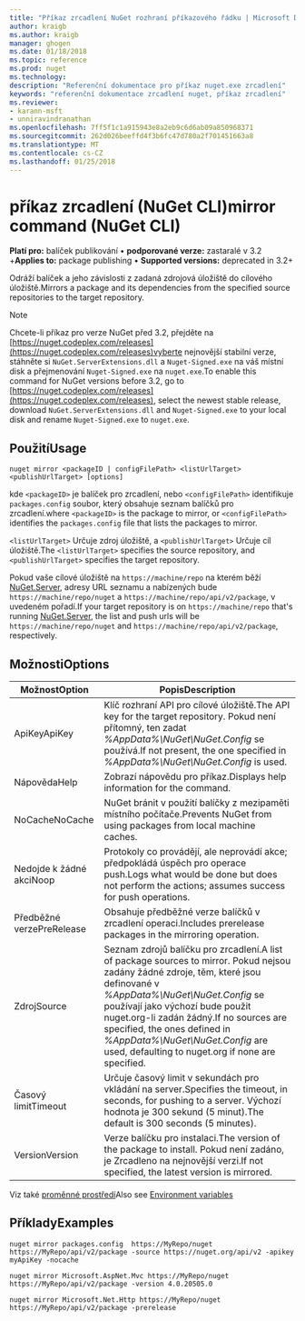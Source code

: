 ```yaml
---
title: "Příkaz zrcadlení NuGet rozhraní příkazového řádku | Microsoft Docs"
author: kraigb
ms.author: kraigb
manager: ghogen
ms.date: 01/18/2018
ms.topic: reference
ms.prod: nuget
ms.technology: 
description: "Referenční dokumentace pro příkaz nuget.exe zrcadlení"
keywords: "referenční dokumentace zrcadlení nuget, příkaz zrcadlení"
ms.reviewer:
- karann-msft
- unniravindranathan
ms.openlocfilehash: 7ff5f1c1a915943e8a2eb9c6d6ab09a850968371
ms.sourcegitcommit: 262d026beeffd4f3b6fc47d780a2f701451663a8
ms.translationtype: MT
ms.contentlocale: cs-CZ
ms.lasthandoff: 01/25/2018
---
```

# <a name="mirror-command-nuget-cli"></a><span data-ttu-id="7f549-104">příkaz zrcadlení (NuGet CLI)</span><span class="sxs-lookup"><span data-stu-id="7f549-104">mirror command (NuGet CLI)</span></span>

<span data-ttu-id="7f549-105">**Platí pro:** balíček publikování &bullet; **podporované verze:** zastaralé v 3.2 +</span><span class="sxs-lookup"><span data-stu-id="7f549-105">**Applies to:** package publishing &bullet; **Supported versions:** deprecated in 3.2+</span></span>

<span data-ttu-id="7f549-106">Odráží balíček a jeho závislosti z zadaná zdrojová úložiště do cílového úložiště.</span><span class="sxs-lookup"><span data-stu-id="7f549-106">Mirrors a package and its dependencies from the specified source repositories to the target repository.</span></span>

> [!NOTE]
> <span data-ttu-id="7f549-107">Chcete-li příkaz pro verze NuGet před 3.2, přejděte na [https://nuget.codeplex.com/releases](https://nuget.codeplex.com/releases)vyberte nejnovější stabilní verze, stáhněte si `NuGet.ServerExtensions.dll` a `Nuget-Signed.exe` na váš místní disk a přejmenování `Nuget-Signed.exe` na `nuget.exe`.</span><span class="sxs-lookup"><span data-stu-id="7f549-107">To enable this command for NuGet versions before 3.2, go to [https://nuget.codeplex.com/releases](https://nuget.codeplex.com/releases), select the newest stable release, download `NuGet.ServerExtensions.dll` and `Nuget-Signed.exe` to your local disk and rename `Nuget-Signed.exe` to `nuget.exe`.</span></span>

## <a name="usage"></a><span data-ttu-id="7f549-108">Použití</span><span class="sxs-lookup"><span data-stu-id="7f549-108">Usage</span></span>

```cli
nuget mirror <packageID | configFilePath> <listUrlTarget> <publishUrlTarget> [options]
```

<span data-ttu-id="7f549-109">kde `<packageID>` je balíček pro zrcadlení, nebo `<configFilePath>` identifikuje `packages.config` soubor, který obsahuje seznam balíčků pro zrcadlení.</span><span class="sxs-lookup"><span data-stu-id="7f549-109">where `<packageID>` is the package to mirror, or `<configFilePath>` identifies the `packages.config` file that lists the packages to mirror.</span></span>

<span data-ttu-id="7f549-110">`<listUrlTarget>` Určuje zdroj úložiště, a `<publishUrlTarget>` Určuje cíl úložiště.</span><span class="sxs-lookup"><span data-stu-id="7f549-110">The `<listUrlTarget>` specifies the source repository, and `<publishUrlTarget>` specifies the target repository.</span></span>

<span data-ttu-id="7f549-111">Pokud vaše cílové úložiště na `https://machine/repo` na kterém běží [NuGet.Server](../hosting-packages/NuGet-Server.md), adresy URL seznamu a nabízených bude `https://machine/repo/nuget` a `https://machine/repo/api/v2/package`, v uvedeném pořadí.</span><span class="sxs-lookup"><span data-stu-id="7f549-111">If your target repository is on `https://machine/repo` that's running [NuGet.Server](../hosting-packages/NuGet-Server.md), the list and push urls will be `https://machine/repo/nuget` and `https://machine/repo/api/v2/package`, respectively.</span></span>

## <a name="options"></a><span data-ttu-id="7f549-112">Možnosti</span><span class="sxs-lookup"><span data-stu-id="7f549-112">Options</span></span>

| <span data-ttu-id="7f549-113">Možnost</span><span class="sxs-lookup"><span data-stu-id="7f549-113">Option</span></span> | <span data-ttu-id="7f549-114">Popis</span><span class="sxs-lookup"><span data-stu-id="7f549-114">Description</span></span> |
| --- | --- |
| <span data-ttu-id="7f549-115">ApiKey</span><span class="sxs-lookup"><span data-stu-id="7f549-115">ApiKey</span></span> | <span data-ttu-id="7f549-116">Klíč rozhraní API pro cílové úložiště.</span><span class="sxs-lookup"><span data-stu-id="7f549-116">The API key for the target repository.</span></span> <span data-ttu-id="7f549-117">Pokud není přítomný, ten zadat *%AppData%\NuGet\NuGet.Config* se používá.</span><span class="sxs-lookup"><span data-stu-id="7f549-117">If not present,  the one specified in *%AppData%\NuGet\NuGet.Config* is used.</span></span> |
| <span data-ttu-id="7f549-118">Nápověda</span><span class="sxs-lookup"><span data-stu-id="7f549-118">Help</span></span> | <span data-ttu-id="7f549-119">Zobrazí nápovědu pro příkaz.</span><span class="sxs-lookup"><span data-stu-id="7f549-119">Displays help information for the command.</span></span> |
| <span data-ttu-id="7f549-120">NoCache</span><span class="sxs-lookup"><span data-stu-id="7f549-120">NoCache</span></span> | <span data-ttu-id="7f549-121">NuGet bránit v použití balíčky z mezipaměti místního počítače.</span><span class="sxs-lookup"><span data-stu-id="7f549-121">Prevents NuGet from using packages from local machine caches.</span></span> |
| <span data-ttu-id="7f549-122">Nedojde k žádné akci</span><span class="sxs-lookup"><span data-stu-id="7f549-122">Noop</span></span> | <span data-ttu-id="7f549-123">Protokoly co provádějí, ale neprovádí akce; předpokládá úspěch pro operace push.</span><span class="sxs-lookup"><span data-stu-id="7f549-123">Logs what would be done but does not perform the actions; assumes success for push operations.</span></span> |
| <span data-ttu-id="7f549-124">Předběžné verze</span><span class="sxs-lookup"><span data-stu-id="7f549-124">PreRelease</span></span> | <span data-ttu-id="7f549-125">Obsahuje předběžné verze balíčků v zrcadlení operaci.</span><span class="sxs-lookup"><span data-stu-id="7f549-125">Includes prerelease packages in the mirroring operation.</span></span> |
| <span data-ttu-id="7f549-126">Zdroj</span><span class="sxs-lookup"><span data-stu-id="7f549-126">Source</span></span> | <span data-ttu-id="7f549-127">Seznam zdrojů balíčku pro zrcadlení.</span><span class="sxs-lookup"><span data-stu-id="7f549-127">A list of package sources to mirror.</span></span> <span data-ttu-id="7f549-128">Pokud nejsou zadány žádné zdroje, těm, které jsou definované v *%AppData%\NuGet\NuGet.Config* se používají jako výchozí bude použit nuget.org-li zadán žádný.</span><span class="sxs-lookup"><span data-stu-id="7f549-128">If no sources are specified, the ones defined in *%AppData%\NuGet\NuGet.Config* are used, defaulting to nuget.org if none are specified.</span></span> |
| <span data-ttu-id="7f549-129">Časový limit</span><span class="sxs-lookup"><span data-stu-id="7f549-129">Timeout</span></span> | <span data-ttu-id="7f549-130">Určuje časový limit v sekundách pro vkládání na server.</span><span class="sxs-lookup"><span data-stu-id="7f549-130">Specifies the timeout, in seconds, for pushing to a server.</span></span> <span data-ttu-id="7f549-131">Výchozí hodnota je 300 sekund (5 minut).</span><span class="sxs-lookup"><span data-stu-id="7f549-131">The default is 300 seconds (5 minutes).</span></span> |
| <span data-ttu-id="7f549-132">Version</span><span class="sxs-lookup"><span data-stu-id="7f549-132">Version</span></span> | <span data-ttu-id="7f549-133">Verze balíčku pro instalaci.</span><span class="sxs-lookup"><span data-stu-id="7f549-133">The version of the package to install.</span></span> <span data-ttu-id="7f549-134">Pokud není zadáno, je Zrcadleno na nejnovější verzi.</span><span class="sxs-lookup"><span data-stu-id="7f549-134">If not specified, the latest version is mirrored.</span></span> |

<span data-ttu-id="7f549-135">Viz také [proměnné prostředí](cli-ref-environment-variables.md)</span><span class="sxs-lookup"><span data-stu-id="7f549-135">Also see [Environment variables](cli-ref-environment-variables.md)</span></span>

## <a name="examples"></a><span data-ttu-id="7f549-136">Příklady</span><span class="sxs-lookup"><span data-stu-id="7f549-136">Examples</span></span>

```cli
nuget mirror packages.config  https://MyRepo/nuget https://MyRepo/api/v2/package -source https://nuget.org/api/v2 -apikey myApiKey -nocache

nuget mirror Microsoft.AspNet.Mvc https://MyRepo/nuget https://MyRepo/api/v2/package -version 4.0.20505.0

nuget mirror Microsoft.Net.Http https://MyRepo/nuget https://MyRepo/api/v2/package -prerelease
```
